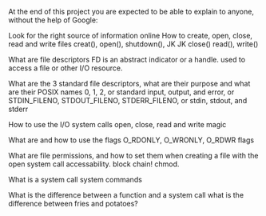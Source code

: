 At the end of this project you are expected to be able to explain to anyone, without the help of Google:

Look for the right source of information online
How to create, open, close, read and write files
creat(), open(), shutdown(), JK JK close() read(), write()

What are file descriptors
FD is an abstract indicator or a handle. used to access a file or other I/O resource. 

What are the 3 standard file descriptors, what are their purpose and what are their POSIX names
0, 1, 2, or standard input, output, and error, or STDIN_FILENO, STDOUT_FILENO, STDERR_FILENO, or stdin, stdout, and stderr

How to use the I/O system calls open, close, read and write
magic

What are and how to use the flags O_RDONLY, O_WRONLY, O_RDWR
flags

What are file permissions, and how to set them when creating a file with the open system call
accessability. block chain! chmod.

What is a system call
system commands

What is the difference between a function and a system call
what is the difference between fries and potatoes?


